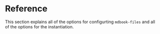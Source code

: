# Reference

This section explains all of the options for configurting `mdbook-files` and
all of the options for the instantiation.
